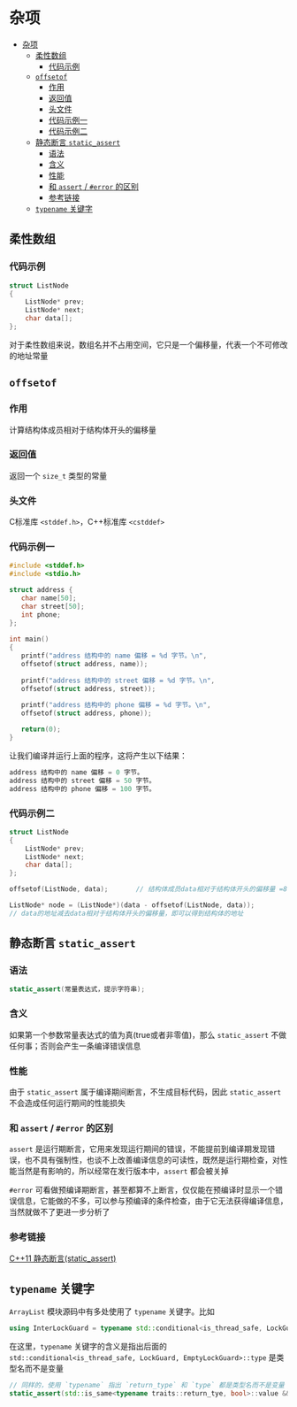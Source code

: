 # 杂项

<!-- TOC -->

- [杂项](#杂项)
  - [柔性数组](#柔性数组)
    - [代码示例](#代码示例)
  - [`offsetof`](#offsetof)
    - [作用](#作用)
    - [返回值](#返回值)
    - [头文件](#头文件)
    - [代码示例一](#代码示例一)
    - [代码示例二](#代码示例二)
  - [静态断言 `static_assert`](#静态断言-static_assert)
    - [语法](#语法)
    - [含义](#含义)
    - [性能](#性能)
    - [和 `assert` / `#error` 的区别](#和-assert--error-的区别)
    - [参考链接](#参考链接)
  - [`typename` 关键字](#typename-关键字)

<!-- /TOC -->

## 柔性数组
### 代码示例

```cpp
struct ListNode
{
    ListNode* prev;
    ListNode* next;
    char data[];
};
```

对于柔性数组来说，数组名并不占用空间，它只是一个偏移量，代表一个不可修改的地址常量

## `offsetof` 
### 作用
计算结构体成员相对于结构体开头的偏移量

### 返回值
返回一个 `size_t` 类型的常量

### 头文件
C标准库 `<stddef.h>`，C++标准库 `<cstddef>`

### 代码示例一
```cpp
#include <stddef.h>
#include <stdio.h>

struct address {
   char name[50];
   char street[50];
   int phone;
};
   
int main()
{
   printf("address 结构中的 name 偏移 = %d 字节。\n",
   offsetof(struct address, name));
   
   printf("address 结构中的 street 偏移 = %d 字节。\n",
   offsetof(struct address, street));
   
   printf("address 结构中的 phone 偏移 = %d 字节。\n",
   offsetof(struct address, phone));

   return(0);
} 
```

让我们编译并运行上面的程序，这将产生以下结果：

```cpp
address 结构中的 name 偏移 = 0 字节。
address 结构中的 street 偏移 = 50 字节。
address 结构中的 phone 偏移 = 100 字节。
```

### 代码示例二
```cpp
struct ListNode
{
    ListNode* prev;
    ListNode* next;
    char data[];
};

offsetof(ListNode, data);       // 结构体成员data相对于结构体开头的偏移量 =8
```

```cpp
ListNode* node = (ListNode*)(data - offsetof(ListNode, data));
// data的地址减去data相对于结构体开头的偏移量，即可以得到结构体的地址
```

## 静态断言 `static_assert`
### 语法
```cpp
static_assert(常量表达式，提示字符串);
```

### 含义
如果第一个参数常量表达式的值为真(true或者非零值)，那么 `static_assert` 不做任何事；否则会产生一条编译错误信息

### 性能
由于 `static_assert` 属于编译期间断言，不生成目标代码，因此 `static_assert` 不会造成任何运行期间的性能损失

### 和 `assert` / `#error` 的区别
`assert` 是运行期断言，它用来发现运行期间的错误，不能提前到编译期发现错误，也不具有强制性，也谈不上改善编译信息的可读性，既然是运行期检查，对性能当然是有影响的，所以经常在发行版本中，`assert` 都会被关掉  

`#error` 可看做预编译期断言，甚至都算不上断言，仅仅能在预编译时显示一个错误信息，它能做的不多，可以参与预编译的条件检查，由于它无法获得编译信息，当然就做不了更进一步分析了

### 参考链接
[C++11 静态断言(static_assert)](https://www.cnblogs.com/lvdongjie/p/4489835.html)


## `typename` 关键字
`ArrayList` 模块源码中有多处使用了 `typename` 关键字。比如

```cpp
using InterLockGuard = typename std::conditional<is_thread_safe, LockGuard, EmptyLockGuard>::type;
```

在这里，`typename` 关键字的含义是指出后面的 `std::conditional<is_thread_safe, LockGuard, EmptyLockGuard>::type` 是类型名而不是变量

```cpp
// 同样的，使用 `typename` 指出 `return_type` 和 `type` 都是类型名而不是变量
static_assert(std::is_same<typename traits::return_tye, bool>::value && traits::args_count == 1 && std::is_same<typename traits::template argument<0>::type, const T>::value, "handler must be a bool(const T&) functor");
```
